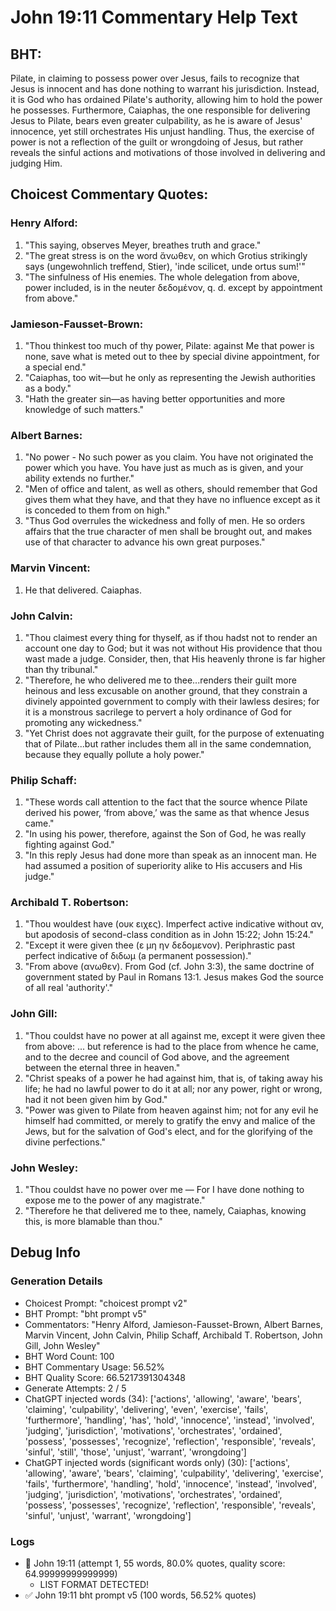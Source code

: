 # John 19:11 Commentary Help Text

## BHT:
Pilate, in claiming to possess power over Jesus, fails to recognize that Jesus is innocent and has done nothing to warrant his jurisdiction. Instead, it is God who has ordained Pilate's authority, allowing him to hold the power he possesses. Furthermore, Caiaphas, the one responsible for delivering Jesus to Pilate, bears even greater culpability, as he is aware of Jesus' innocence, yet still orchestrates His unjust handling. Thus, the exercise of power is not a reflection of the guilt or wrongdoing of Jesus, but rather reveals the sinful actions and motivations of those involved in delivering and judging Him.

## Choicest Commentary Quotes:
### Henry Alford:
1. "This saying, observes Meyer, breathes truth and grace."
2. "The great stress is on the word ἄνωθεν, on which Grotius strikingly says (ungewohnlich treffend, Stier), 'inde scilicet, unde ortus sum!'"
3. "The sinfulness of His enemies. The whole delegation from above, power included, is in the neuter δεδομένον, q. d. except by appointment from above."

### Jamieson-Fausset-Brown:
1. "Thou thinkest too much of thy power, Pilate: against Me that power is none, save what is meted out to thee by special divine appointment, for a special end."
2. "Caiaphas, too wit—but he only as representing the Jewish authorities as a body."
3. "Hath the greater sin—as having better opportunities and more knowledge of such matters."

### Albert Barnes:
1. "No power - No such power as you claim. You have not originated the power which you have. You have just as much as is given, and your ability extends no further."
2. "Men of office and talent, as well as others, should remember that God gives them what they have, and that they have no influence except as it is conceded to them from on high."
3. "Thus God overrules the wickedness and folly of men. He so orders affairs that the true character of men shall be brought out, and makes use of that character to advance his own great purposes."

### Marvin Vincent:
1. He that delivered. Caiaphas.

### John Calvin:
1. "Thou claimest every thing for thyself, as if thou hadst not to render an account one day to God; but it was not without His providence that thou wast made a judge. Consider, then, that His heavenly throne is far higher than thy tribunal."
2. "Therefore, he who delivered me to thee...renders their guilt more heinous and less excusable on another ground, that they constrain a divinely appointed government to comply with their lawless desires; for it is a monstrous sacrilege to pervert a holy ordinance of God for promoting any wickedness."
3. "Yet Christ does not aggravate their guilt, for the purpose of extenuating that of Pilate...but rather includes them all in the same condemnation, because they equally pollute a holy power."

### Philip Schaff:
1. "These words call attention to the fact that the source whence Pilate derived his power, ‘from above,’ was the same as that whence Jesus came."
2. "In using his power, therefore, against the Son of God, he was really fighting against God."
3. "In this reply Jesus had done more than speak as an innocent man. He had assumed a position of superiority alike to His accusers and His judge."

### Archibald T. Robertson:
1. "Thou wouldest have (ουκ ειχες). Imperfect active indicative without αν, but apodosis of second-class condition as in John 15:22; John 15:24."
2. "Except it were given thee (ε μη ην δεδομενον). Periphrastic past perfect indicative of διδωμ (a permanent possession)."
3. "From above (ανωθεν). From God (cf. John 3:3), the same doctrine of government stated by Paul in Romans 13:1. Jesus makes God the source of all real 'authority'."

### John Gill:
1. "Thou couldst have no power at all against me, except it were given thee from above: ... but reference is had to the place from whence he came, and to the decree and council of God above, and the agreement between the eternal three in heaven."
2. "Christ speaks of a power he had against him, that is, of taking away his life; he had no lawful power to do it at all; nor any power, right or wrong, had it not been given him by God."
3. "Power was given to Pilate from heaven against him; not for any evil he himself had committed, or merely to gratify the envy and malice of the Jews, but for the salvation of God's elect, and for the glorifying of the divine perfections."

### John Wesley:
1. "Thou couldst have no power over me — For I have done nothing to expose me to the power of any magistrate."
2. "Therefore he that delivered me to thee, namely, Caiaphas, knowing this, is more blamable than thou."


## Debug Info
### Generation Details
- Choicest Prompt: "choicest prompt v2"
- BHT Prompt: "bht prompt v5"
- Commentators: "Henry Alford, Jamieson-Fausset-Brown, Albert Barnes, Marvin Vincent, John Calvin, Philip Schaff, Archibald T. Robertson, John Gill, John Wesley"
- BHT Word Count: 100
- BHT Commentary Usage: 56.52%
- BHT Quality Score: 66.5217391304348
- Generate Attempts: 2 / 5
- ChatGPT injected words (34):
	['actions', 'allowing', 'aware', 'bears', 'claiming', 'culpability', 'delivering', 'even', 'exercise', 'fails', 'furthermore', 'handling', 'has', 'hold', 'innocence', 'instead', 'involved', 'judging', 'jurisdiction', 'motivations', 'orchestrates', 'ordained', 'possess', 'possesses', 'recognize', 'reflection', 'responsible', 'reveals', 'sinful', 'still', 'those', 'unjust', 'warrant', 'wrongdoing']
- ChatGPT injected words (significant words only) (30):
	['actions', 'allowing', 'aware', 'bears', 'claiming', 'culpability', 'delivering', 'exercise', 'fails', 'furthermore', 'handling', 'hold', 'innocence', 'instead', 'involved', 'judging', 'jurisdiction', 'motivations', 'orchestrates', 'ordained', 'possess', 'possesses', 'recognize', 'reflection', 'responsible', 'reveals', 'sinful', 'unjust', 'warrant', 'wrongdoing']

### Logs
- 🔄 John 19:11 (attempt 1, 55 words, 80.0% quotes, quality score: 64.99999999999999) 
	- LIST FORMAT DETECTED!
- ✅ John 19:11 bht prompt v5 (100 words, 56.52% quotes)